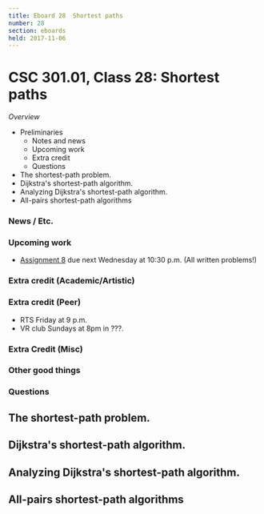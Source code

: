 ```yaml
---
title: Eboard 28  Shortest paths
number: 28
section: eboards
held: 2017-11-06
---
```

CSC 301.01, Class 28:  Shortest paths
=====================================

_Overview_

* Preliminaries
    * Notes and news
    * Upcoming work
    * Extra credit
    * Questions
* The shortest-path problem.
* Dijkstra's shortest-path algorithm.
* Analyzing Dijkstra's shortest-path algorithm.
* All-pairs shortest-path algorithms

### News / Etc.

### Upcoming work

* [Assignment 8](../assignments/assignment08) due next Wednesday at 10:30 p.m.
  (All written problems!)

### Extra credit (Academic/Artistic)

### Extra credit (Peer)

* RTS Friday at 9 p.m.
* VR club Sundays at 8pm in ???.

### Extra Credit (Misc)

### Other good things

### Questions

The shortest-path problem.
--------------------------

Dijkstra's shortest-path algorithm.
-----------------------------------

Analyzing Dijkstra's shortest-path algorithm.
---------------------------------------------

All-pairs shortest-path algorithms
----------------------------------

